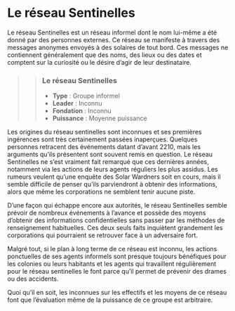 # Le réseau Sentinelles

Le réseau Sentinelles est un réseau informel dont le nom lui-même a été donné par des personnes externes. Ce réseau se manifeste à travers des messages anonymes envoyés à des solaires de tout bord. Ces messages ne contiennent généralement que des noms, des lieux ou des dates et comptent sur la curiosité ou le désire d’agir de leur destinataire.

>> ### Le réseau Sentinelles
>>
>> * **Type** : Groupe informel
>> * **Leader** : Inconnu
>> * **Fondation** : Inconnu
>> * **Puissance** : Moyenne puissance

Les origines du réseau sentinelles sont inconnues et ses premières ingérences sont très certainement passées inaperçues. Quelques personnes retracent des événements datant d’avant 2210, mais les arguments qu’ils présentent sont souvent remis en question. Le réseau Sentinelles ne s’est vraiment fait remarqué que ces dernières années, notamment via les actions de leurs agents réguliers les plus assidus. Les rumeurs veulent qu’une enquête des Solar Wardners soit en cours, mais il semble difficile de penser qu’ils parviendront à obtenir des informations, alors que même les corporations ne semblent tenir aucune piste.

D’une façon qui échappe encore aux autorités, le réseau Sentinelles semble prévoir de nombreux événements à l’avance et possède des moyens d’obtenir des informations confidentielles sans passer par les méthodes de renseignement habituelles. Ces deux seuls faits inquiètent grandement les corporations qui pourraient se retrouver face à un adversaire fort.

Malgré tout, si le plan à long terme de ce réseau est inconnu, les actions ponctuelles de ses agents informels sont presque toujours bénéfiques pour les colonies ou leurs habitants et les agents qui travaillent régulièrement pour le réseau sentinelles le font parce qu’il permet de prévenir des drames ou des accidents.

Quoi qu’il en soit, les inconnues sur les effectifs et les moyens de ce réseau font que l’évaluation même de la puissance de ce groupe est arbitraire.
